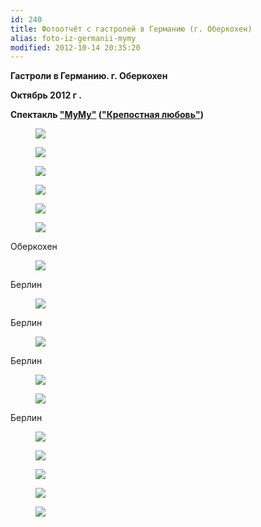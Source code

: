 ```yaml
---
id: 240
title: Фотоотчёт с гастролей в Германию (г. Оберкохен)
alias: foto-iz-germanii-mymy
modified: 2012-10-14 20:35:20
---
```


**Гастроли в Германию. г. Оберкохен**

**Октябрь 2012 г .**

**Спектакль <a href="46-mumu.html">"МуМу"</a> (<a href="46-mumu.html">"Крепостная любовь"</a>)**

<figure><img src="./images/stories/random/mumu v germanii.jpg" /></figure>

<figure><img src="./images/stories/random/mumu v germanii2.jpg" /></figure>

<figure><img src="./images/stories/random/mumu v germanii3.jpg" /></figure>

<figure><img src="./images/stories/random/mumu v germanii 4.jpg" /></figure>

<figure><img src="./images/stories/random/mumu v germanii 5.jpg" /></figure>

<figure><img src="./images/stories/random/mumu v germanii7.jpg" /></figure>

Оберкохен

<figure><img src="./images/stories/random/mumu v germanii 8.jpg" /></figure>

Берлин

<figure><img src="./images/stories/random/mumu v germanii 9.jpg" /></figure>

Берлин

<figure><img src="./images/stories/random/mumu v germanii 10.jpg" /></figure>

Берлин

<figure><img src="./images/stories/random/mumu v germanii 11.jpg" /></figure>

<figure><img src="./images/stories/random/mumu v germanii 13.jpg" /></figure>

Берлин

<figure><img src="./images/stories/random/mumu v germanii 12.jpg" /></figure>

<figure><img src="./images/stories/random/mumu v germanii14.jpg" /></figure>

<figure><img src="./images/stories/random/mumu v germanii 15.jpg" /></figure>

<figure><img src="./images/stories/random/mumu v germanii 16.jpg" /></figure>

<figure><img src="./images/stories/random/mumu v germanii 17.jpg" /></figure>

